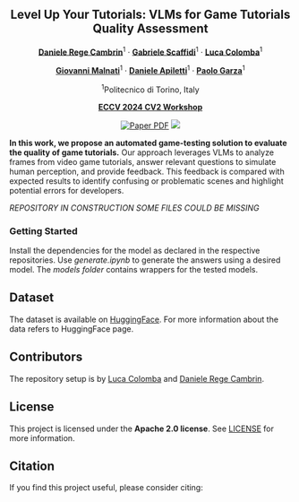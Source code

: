 <div align="center">
  
## Level Up Your Tutorials: VLMs for Game Tutorials Quality Assessment

[**Daniele Rege Cambrin**](https://darthreca.github.io/)<sup>1</sup> · [**Gabriele Scaffidi**](https://smartdata.polito.it/members/gabriele-scaffidi-militone/)<sup>1</sup> · [**Luca Colomba**](https://github.com/lccol)<sup>1</sup>

[**Giovanni Malnati**](https://www.polito.it/en/staff?p=giovanni.malnati)<sup>1</sup> · [**Daniele Apiletti**](https://www.polito.it/en/staff?p=daniele.apiletti)<sup>1</sup> · [**Paolo Garza**](https://dbdmg.polito.it/dbdmg_web/people/paolo-garza/)<sup>1</sup>

<sup>1</sup>Politecnico di Torino, Italy

**[ECCV 2024 CV2 Workshop](https://sites.google.com/nvidia.com/cv2/)**

<a href=""><img src='https://img.shields.io/badge/ArXiv-Level%20Up%20Your%20Tutorials-red?logo=arxiv' alt='Paper PDF'></a>
<a href='https://huggingface.co/datasets/DarthReca/but-they-are-cats-tutorial'><img src='https://img.shields.io/badge/Hugging%20Face-Dataset-yellow?logo=huggingface'></a>
</div>

**In this work, we propose an automated game-testing solution to evaluate the quality of game tutorials.** Our approach leverages VLMs to analyze frames from video game tutorials, answer relevant questions to simulate human perception, and provide feedback. This feedback is compared with expected results to identify confusing or problematic scenes and highlight potential errors for developers.

*REPOSITORY IN CONSTRUCTION SOME FILES COULD BE MISSING*

### Getting Started

Install the dependencies for the model as declared in the respective repositories. Use *generate.ipynb* to generate the answers using a desired model. 
The *models folder* contains wrappers for the tested models.

## Dataset

The dataset is available on [HuggingFace](https://huggingface.co/datasets/DarthReca/but-they-are-cats-tutorial). For more information about the data refers to HuggingFace page.

## Contributors
The repository setup is by [Luca Colomba](https://github.com/lccol) and [Daniele Rege Cambrin](https://github.com/DarthReca).

## License

This project is licensed under the **Apache 2.0 license**. See [LICENSE](LICENSE) for more information.

## Citation

If you find this project useful, please consider citing:

```bibtex

```
